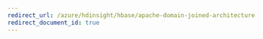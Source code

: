 ```yaml
---
redirect_url: /azure/hdinsight/hbase/apache-domain-joined-architecture
redirect_document_id: true
---
```

